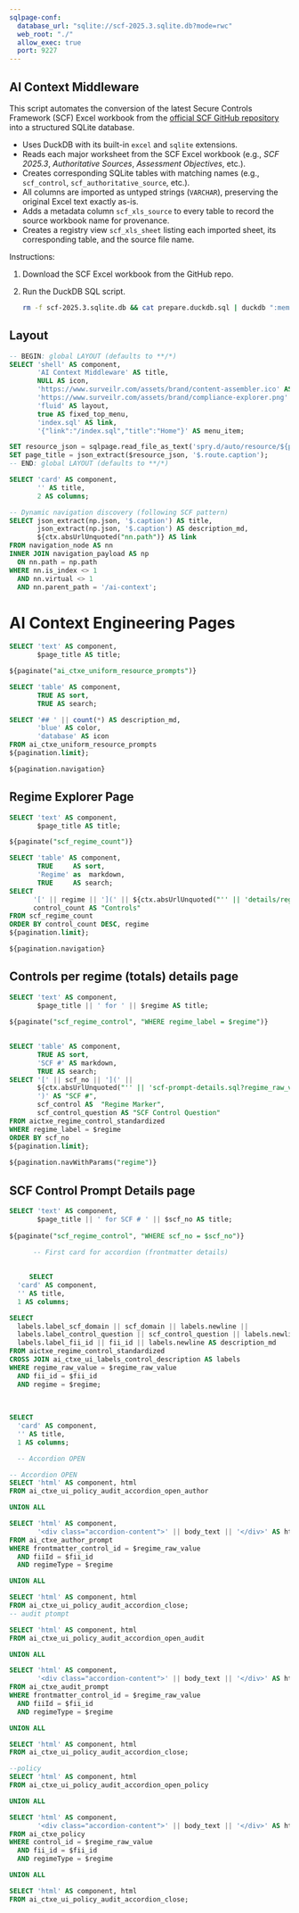 ```yaml
---
sqlpage-conf:
  database_url: "sqlite://scf-2025.3.sqlite.db?mode=rwc"
  web_root: "./"
  allow_exec: true
  port: 9227
---
```

## AI Context Middleware

This script automates the conversion of the latest Secure Controls Framework
(SCF) Excel workbook from the
[official SCF GitHub repository](https://github.com/securecontrolsframework/securecontrolsframework)
into a structured SQLite database.

- Uses DuckDB with its built-in `excel` and `sqlite` extensions.
- Reads each major worksheet from the SCF Excel workbook (e.g., _SCF 2025.3_,
  _Authoritative Sources_, _Assessment Objectives_, etc.).
- Creates corresponding SQLite tables with matching names (e.g., `scf_control`,
  `scf_authoritative_source`, etc.).
- All columns are imported as untyped strings (`VARCHAR`), preserving the
  original Excel text exactly as-is.
- Adds a metadata column `scf_xls_source` to every table to record the source
  workbook name for provenance.
- Creates a registry view `scf_xls_sheet` listing each imported sheet, its
  corresponding table, and the source file name.

Instructions:

1. Download the SCF Excel workbook from the GitHub repo.
2. Run the DuckDB SQL script.

   ```bash
   rm -f scf-2025.3.sqlite.db && cat prepare.duckdb.sql | duckdb ":memory:"
   ```

## Layout

```sql LAYOUT
-- BEGIN: global LAYOUT (defaults to **/*)
SELECT 'shell' AS component,
       'AI Context Middleware' AS title,
       NULL AS icon,
       'https://www.surveilr.com/assets/brand/content-assembler.ico' AS favicon,
       'https://www.surveilr.com/assets/brand/compliance-explorer.png' AS image,
       'fluid' AS layout,
       true AS fixed_top_menu,
       'index.sql' AS link,
       '{"link":"/index.sql","title":"Home"}' AS menu_item;

SET resource_json = sqlpage.read_file_as_text('spry.d/auto/resource/${path}.auto.json');
SET page_title = json_extract($resource_json, '$.route.caption');
-- END: global LAYOUT (defaults to **/*)
```

```sql index.sql { route: { caption: "Home" } }
SELECT 'card' AS component,
       '' AS title,
       2 AS columns;

-- Dynamic navigation discovery (following SCF pattern)
SELECT json_extract(np.json, '$.caption') AS title,
       json_extract(np.json, '$.caption') AS description_md,
       ${ctx.absUrlUnquoted("nn.path")} AS link
FROM navigation_node AS nn
INNER JOIN navigation_payload AS np
  ON nn.path = np.path
WHERE nn.is_index <> 1 
  AND nn.virtual <> 1 
  AND nn.parent_path = '/ai-context';
```

# AI Context Engineering Pages



```sql ai-context/opsfolio.sql { route: { caption: "OpsFolio Prompts" } }
SELECT 'text' AS component,
       $page_title AS title;

${paginate("ai_ctxe_uniform_resource_prompts")}

SELECT 'table' AS component,
       TRUE AS sort,
       TRUE AS search;

SELECT '## ' || count(*) AS description_md,
       'blue' AS color,
       'database' AS icon
FROM ai_ctxe_uniform_resource_prompts
${pagination.limit};

${pagination.navigation}
```

## Regime Explorer Page

```sql ai-context/scf-explorer.sql { route: { caption: "SCF Control Regimes" } }
SELECT 'text' AS component,
       $page_title AS title;

${paginate("scf_regime_count")}

SELECT 'table' AS component,
       TRUE     AS sort,
       'Regime' as  markdown,
       TRUE     AS search;              
SELECT
      '[' || regime || '](' || ${ctx.absUrlUnquoted("'' || 'details/regime.sql?regime=' || replace(replace(replace(regime, ' ', '%20'), '&', '%26'), '#', '%23') || ''")} || ')' AS "Regime", 
      control_count AS "Controls"
FROM scf_regime_count
ORDER BY control_count DESC, regime
${pagination.limit};

${pagination.navigation}
```

## Controls per regime (totals) details page
 
```sql ai-context/details/regime.sql { route: { caption: "Controls per regime (totals) details" } }
SELECT 'text' AS component,
       $page_title || ' for ' || $regime AS title;
 
${paginate("scf_regime_control", "WHERE regime_label = $regime")}

 
SELECT 'table' AS component,
       TRUE AS sort,
       'SCF #' AS markdown,
       TRUE AS search; 
SELECT '[' || scf_no || '](' ||
       ${ctx.absUrlUnquoted("'' || 'scf-prompt-details.sql?regime_raw_value=' || replace(replace(replace(replace(replace(replace(replace(replace(regime_raw_value, '/', '%2F'), '.', '%2E'), ')', '%29'), '(', '%28'), '#', '%23'), '&', '%26'), ' ', '%20'), char(10), '') || '&regime=' || replace(replace(replace(replace(regime_label, '/', '%2F'), '#', '%23'), '&', '%26'), ' ', '%20') || '&fii_id=' || fii_id || ''")} ||
       ')' AS "SCF #",
       scf_control AS  "Regime Marker",
       scf_control_question AS "SCF Control Question"
FROM aictxe_regime_control_standardized
WHERE regime_label = $regime
ORDER BY scf_no
${pagination.limit};
 
${pagination.navWithParams("regime")}
```
 
## SCF Control Prompt Details page
 
```sql ai-context/details/scf-prompt-details.sql { route: { caption: "SCF Prompt Details" } }
SELECT 'text' AS component,
       $page_title || ' for SCF # ' || $scf_no AS title;
 
${paginate("scf_regime_control", "WHERE scf_no = $scf_no")}

      -- First card for accordion (frontmatter details)
   
     
     SELECT
  'card' AS component,
  '' AS title,
  1 AS columns;

SELECT 
  labels.label_scf_domain || scf_domain || labels.newline || 
  labels.label_control_question || scf_control_question || labels.newline || 
  labels.label_fii_id || fii_id || labels.newline AS description_md 
FROM aictxe_regime_control_standardized 
CROSS JOIN ai_ctxe_ui_labels_control_description AS labels
WHERE regime_raw_value = $regime_raw_value 
  AND fii_id = $fii_id 
  AND regime = $regime;
     
      
 
SELECT
  'card' AS component,
  '' AS title,
  1 AS columns;

  -- Accordion OPEN

-- Accordion OPEN
SELECT 'html' AS component, html
FROM ai_ctxe_ui_policy_audit_accordion_open_author 

UNION ALL 

SELECT 'html' AS component, 
       '<div class="accordion-content">' || body_text || '</div>' AS html
FROM ai_ctxe_author_prompt 
WHERE frontmatter_control_id = $regime_raw_value 
  AND fiiId = $fii_id 
  AND regimeType = $regime 

UNION ALL 

SELECT 'html' AS component, html
FROM ai_ctxe_ui_policy_audit_accordion_close;
-- audit ptompt

SELECT 'html' AS component, html
FROM ai_ctxe_ui_policy_audit_accordion_open_audit

UNION ALL 

SELECT 'html' AS component, 
       '<div class="accordion-content">' || body_text || '</div>' AS html
FROM ai_ctxe_audit_prompt 
WHERE frontmatter_control_id = $regime_raw_value 
  AND fiiId = $fii_id 
  AND regimeType = $regime 

UNION ALL 

SELECT 'html' AS component, html
FROM ai_ctxe_ui_policy_audit_accordion_close;

--policy
SELECT 'html' AS component, html
FROM ai_ctxe_ui_policy_audit_accordion_open_policy

UNION ALL 

SELECT 'html' AS component, 
       '<div class="accordion-content">' || body_text || '</div>' AS html
FROM ai_ctxe_policy 
WHERE control_id = $regime_raw_value 
  AND fii_id = $fii_id 
  AND regimeType = $regime 

UNION ALL 

SELECT 'html' AS component, html
FROM ai_ctxe_ui_policy_audit_accordion_close;




```
